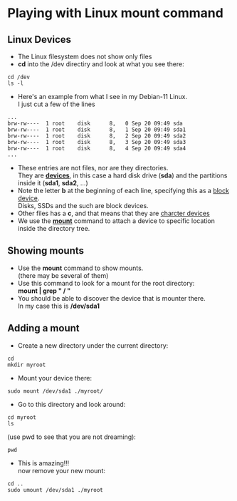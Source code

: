 # Playing with Linux mount command

## Linux Devices

- The Linux filesystem does not show only files
- **cd** into the /dev directiry and look at what you see there:
```
cd /dev
ls -l
```
- Here's an example from what I see in my Debian-11 Linux.  
I just cut a few of the lines
```
...
brw-rw----  1 root    disk      8,   0 Sep 20 09:49 sda
brw-rw----  1 root    disk      8,   1 Sep 20 09:49 sda1
brw-rw----  1 root    disk      8,   2 Sep 20 09:49 sda2
brw-rw----  1 root    disk      8,   3 Sep 20 09:49 sda3
brw-rw----  1 root    disk      8,   4 Sep 20 09:49 sda4
...
```
- These entries are not files, nor are they directories.  
They are [**devices**](https://en.wikipedia.org/wiki/Device_file), in this case a hard disk drive (**sda**) and the partitions inside it (**sda1**, **sda2**, ...)
- Note the letter **b** at the beginning of each line, specifying this as a [block device](https://en.wikipedia.org/wiki/Device_file#Block_devices).  
Disks, SSDs and the such are block devices.
- Other files has a **c**, and that means that they are [charcter devices](https://en.wikipedia.org/wiki/Device_file#Character_devices)
- We use the [**mount**](https://man7.org/linux/man-pages/man8/mount.8.html) command to attach a device to specific location inside the  directory tree.

## Showing mounts

- Use the **mount** command to show mounts.  
(there may be several of them)
- Use this command to look for a mount for the root directory:  
**mount | grep " / "**
- You should be able to discover the device that is mounter there.  
In my case this is **/dev/sda1**

## Adding a mount

- Create a new directory under the current directory:
```
cd
mkdir myroot
```
- Mount your device there:  
```
sudo mount /dev/sda1 ./myroot/
```
- Go to this directory and look around:
```
cd myroot
ls
```
(use pwd to see that you are not dreaming):  
```
pwd
```
- This is amazing!!!  
now remove your new mount:
```
cd ..
sudo umount /dev/sda1 ./myroot
```
